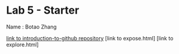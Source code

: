 # Lab 5 - Starter

Name : Botao Zhang

[link to introduction-to-github repository](https://github.com/BZhang-ucsd/introduction-to-github)
[link to expose.html]
[link to explore.html]
